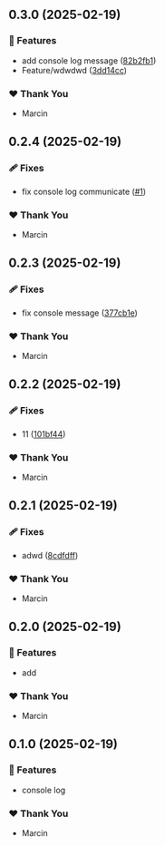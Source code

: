 ## 0.3.0 (2025-02-19)

### 🚀 Features

- add console log message ([82b2fb1](https://github.com/marucjmar/test-release/commit/82b2fb1))
- Feature/wdwdwd ([3dd14cc](https://github.com/marucjmar/test-release/commit/3dd14cc))

### ❤️ Thank You

- Marcin

## 0.2.4 (2025-02-19)

### 🩹 Fixes

- fix console log communicate ([#1](https://github.com/marucjmar/test-release/pull/1))

### ❤️ Thank You

- Marcin

## 0.2.3 (2025-02-19)

### 🩹 Fixes

- fix console message ([377cb1e](https://github.com/marucjmar/test-release/commit/377cb1e))

### ❤️ Thank You

- Marcin

## 0.2.2 (2025-02-19)

### 🩹 Fixes

- 11 ([101bf44](https://github.com/marucjmar/test-release/commit/101bf44))

### ❤️ Thank You

- Marcin

## 0.2.1 (2025-02-19)

### 🩹 Fixes

- adwd ([8cdfdff](https://github.com/marucjmar/test-release/commit/8cdfdff))

### ❤️ Thank You

- Marcin

## 0.2.0 (2025-02-19)

### 🚀 Features

- add

### ❤️ Thank You

- Marcin

## 0.1.0 (2025-02-19)

### 🚀 Features

- console log

### ❤️ Thank You

- Marcin